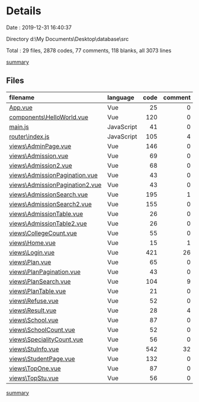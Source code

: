 # Details

Date : 2019-12-31 16:40:37

Directory d:\My Documents\Desktop\database\src

Total : 29 files,  2878 codes, 77 comments, 118 blanks, all 3073 lines

[summary](results.md)

## Files
| filename | language | code | comment | blank | total |
| :--- | :--- | ---: | ---: | ---: | ---: |
| [App.vue](file:///d%3A/My%20Documents/Desktop/database/src/App.vue) | Vue | 25 | 0 | 5 | 30 |
| [components\HelloWorld.vue](file:///d%3A/My%20Documents/Desktop/database/src/components/HelloWorld.vue) | Vue | 120 | 0 | 3 | 123 |
| [main.js](file:///d%3A/My%20Documents/Desktop/database/src/main.js) | JavaScript | 41 | 0 | 5 | 46 |
| [router\index.js](file:///d%3A/My%20Documents/Desktop/database/src/router/index.js) | JavaScript | 105 | 4 | 5 | 114 |
| [views\AdminPage.vue](file:///d%3A/My%20Documents/Desktop/database/src/views/AdminPage.vue) | Vue | 146 | 0 | 8 | 154 |
| [views\Admission.vue](file:///d%3A/My%20Documents/Desktop/database/src/views/Admission.vue) | Vue | 69 | 0 | 2 | 71 |
| [views\Admission2.vue](file:///d%3A/My%20Documents/Desktop/database/src/views/Admission2.vue) | Vue | 68 | 0 | 2 | 70 |
| [views\AdmissionPagination.vue](file:///d%3A/My%20Documents/Desktop/database/src/views/AdmissionPagination.vue) | Vue | 43 | 0 | 3 | 46 |
| [views\AdmissionPagination2.vue](file:///d%3A/My%20Documents/Desktop/database/src/views/AdmissionPagination2.vue) | Vue | 43 | 0 | 3 | 46 |
| [views\AdmissionSearch.vue](file:///d%3A/My%20Documents/Desktop/database/src/views/AdmissionSearch.vue) | Vue | 195 | 1 | 2 | 198 |
| [views\AdmissionSearch2.vue](file:///d%3A/My%20Documents/Desktop/database/src/views/AdmissionSearch2.vue) | Vue | 155 | 0 | 2 | 157 |
| [views\AdmissionTable.vue](file:///d%3A/My%20Documents/Desktop/database/src/views/AdmissionTable.vue) | Vue | 26 | 0 | 2 | 28 |
| [views\AdmissionTable2.vue](file:///d%3A/My%20Documents/Desktop/database/src/views/AdmissionTable2.vue) | Vue | 26 | 0 | 2 | 28 |
| [views\CollegeCount.vue](file:///d%3A/My%20Documents/Desktop/database/src/views/CollegeCount.vue) | Vue | 55 | 0 | 2 | 57 |
| [views\Home.vue](file:///d%3A/My%20Documents/Desktop/database/src/views/Home.vue) | Vue | 15 | 1 | 3 | 19 |
| [views\Login.vue](file:///d%3A/My%20Documents/Desktop/database/src/views/Login.vue) | Vue | 421 | 26 | 9 | 456 |
| [views\Plan.vue](file:///d%3A/My%20Documents/Desktop/database/src/views/Plan.vue) | Vue | 65 | 0 | 2 | 67 |
| [views\PlanPagination.vue](file:///d%3A/My%20Documents/Desktop/database/src/views/PlanPagination.vue) | Vue | 43 | 0 | 3 | 46 |
| [views\PlanSearch.vue](file:///d%3A/My%20Documents/Desktop/database/src/views/PlanSearch.vue) | Vue | 104 | 9 | 2 | 115 |
| [views\PlanTable.vue](file:///d%3A/My%20Documents/Desktop/database/src/views/PlanTable.vue) | Vue | 21 | 0 | 2 | 23 |
| [views\Refuse.vue](file:///d%3A/My%20Documents/Desktop/database/src/views/Refuse.vue) | Vue | 52 | 0 | 2 | 54 |
| [views\Result.vue](file:///d%3A/My%20Documents/Desktop/database/src/views/Result.vue) | Vue | 28 | 4 | 2 | 34 |
| [views\School.vue](file:///d%3A/My%20Documents/Desktop/database/src/views/School.vue) | Vue | 87 | 0 | 7 | 94 |
| [views\SchoolCount.vue](file:///d%3A/My%20Documents/Desktop/database/src/views/SchoolCount.vue) | Vue | 52 | 0 | 2 | 54 |
| [views\SpecialityCount.vue](file:///d%3A/My%20Documents/Desktop/database/src/views/SpecialityCount.vue) | Vue | 56 | 0 | 2 | 58 |
| [views\StuInfo.vue](file:///d%3A/My%20Documents/Desktop/database/src/views/StuInfo.vue) | Vue | 542 | 32 | 18 | 592 |
| [views\StudentPage.vue](file:///d%3A/My%20Documents/Desktop/database/src/views/StudentPage.vue) | Vue | 132 | 0 | 9 | 141 |
| [views\TopOne.vue](file:///d%3A/My%20Documents/Desktop/database/src/views/TopOne.vue) | Vue | 87 | 0 | 7 | 94 |
| [views\TopStu.vue](file:///d%3A/My%20Documents/Desktop/database/src/views/TopStu.vue) | Vue | 56 | 0 | 2 | 58 |

[summary](results.md)